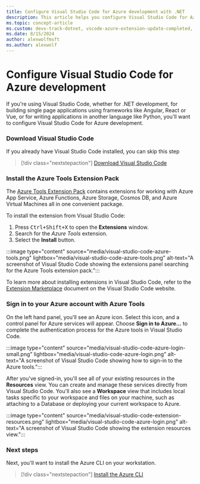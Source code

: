 ```yaml
---
title: Configure Visual Studio Code for Azure development with .NET
description: This article helps you configure Visual Studio Code for Azure development including getting the right plugins installed and configured in VS Code
ms.topic: concept-article
ms.custom: devx-track-dotnet, vscode-azure-extension-update-completed, engagement-fy23
ms.date: 8/15/2024
author: alexwolfmsft
ms.author: alexwolf
---
```


# Configure Visual Studio Code for Azure development

If you're using Visual Studio Code, whether for .NET development, for building single page applications using frameworks like Angular, React or Vue, or for writing applications in another language like Python, you'll want to configure Visual Studio Code for Azure development.

### Download Visual Studio Code

If you already have Visual Studio Code installed, you can skip this step

> [!div class="nextstepaction"]
> [Download Visual Studio Code](https://code.visualstudio.com/download)

### Install the Azure Tools Extension Pack

The [Azure Tools Extension Pack](https://marketplace.visualstudio.com/items?itemName=ms-vscode.vscode-node-azure-pack) contains extensions for working with Azure App Service, Azure Functions, Azure Storage, Cosmos DB, and Azure Virtual Machines all in one convenient package.

To install the extension from Visual Studio Code:

1. Press <kbd>Ctrl+Shift+X</kbd> to open the **Extensions** window.
1. Search for the *Azure Tools* extension.
1. Select the **Install** button.

:::image type="content" source="media/visual-studio-code-azure-tools.png" lightbox="media/visual-studio-code-azure-tools.png" alt-text="A screenshot of Visual Studio Code showing the extensions panel searching for the Azure Tools extension pack.":::

To learn more about installing extensions in Visual Studio Code, refer to the [Extension Marketplace](https://code.visualstudio.com/docs/editor/extension-gallery) document on the Visual Studio Code website.

### Sign in to your Azure account with Azure Tools

On the left hand panel, you'll see an Azure icon. Select this icon, and a control panel for Azure services will appear. Choose **Sign in to Azure...** to complete the authentication process for the Azure tools in Visual Studio Code.

:::image type="content" source="media/visual-studio-code-azure-login-small.png" lightbox="media/visual-studio-code-azure-login.png" alt-text="A screenshot of Visual Studio Code showing how to sign-in to the Azure tools.":::

After you've signed-in, you'll see all of your existing resources in the **Resources** view. You can create and manage these services directly from Visual Studio Code. You'll also see a **Workspace** view that includes local tasks specific to your workspace and files on your machine, such as attaching to a Database or deploying your current workspace to Azure.

:::image type="content" source="media/visual-studio-code-extension-resources.png" lightbox="media/visual-studio-code-azure-login.png" alt-text="A screenshot of Visual Studio Code showing the extension resources view.":::

### Next steps

Next, you'll want to install the Azure CLI on your workstation.

> [!div class="nextstepaction"]
> [Install the Azure CLI](./install-azure-cli.md)
